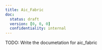 ```yaml
---
title: Aic_Fabric
doc:
  status: draft
  version: [0, 0, 0]
  confidentiality: internal
---
```


TODO: Write the documetation for aic_fabric
